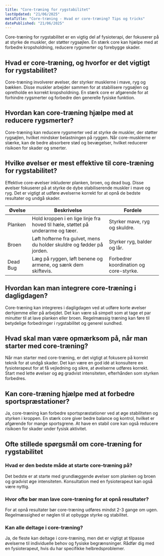 ```yaml
---
title: "Core-træning for rygstabilitet"
lastUpdated: "21/06/2025"
metaTitle: "Core-træning - Hvad er core-træning? Tips og tricks"
datePublished: "21/06/2025"
---
```


Core-træning for rygstabilitet er en vigtig del af fysioterapi, der fokuserer på at styrke de muskler, der støtter rygsøjlen. En stærk core kan hjælpe med at forbedre kropsholdning, reducere rygsmerter og forebygge skader.

## Hvad er core-træning, og hvorfor er det vigtigt for rygstabilitet?

Core-træning involverer øvelser, der styrker musklerne i mave, ryg og bækken. Disse muskler arbejder sammen for at stabilisere rygsøjlen og opretholde en korrekt kropsholdning. En stærk core er afgørende for at forhindre rygsmerter og forbedre den generelle fysiske funktion.

## Hvordan kan core-træning hjælpe med at reducere rygsmerter?

Core-træning kan reducere rygsmerter ved at styrke de muskler, der støtter rygsøjlen, hvilket mindsker belastningen på ryggen. Når core-musklerne er stærke, kan de bedre absorbere stød og bevægelser, hvilket reducerer risikoen for skader og smerter.

## Hvilke øvelser er mest effektive til core-træning for rygstabilitet?

Effektive core-øvelser inkluderer planken, broen, og dead bug. Disse øvelser fokuserer på at styrke de dybe stabiliserende muskler i mave og ryg. Det er vigtigt at udføre øvelserne korrekt for at opnå de bedste resultater og undgå skader.

| Øvelse | Beskrivelse | Fordele |
|--------|-------------|---------|
| Planken | Hold kroppen i en lige linje fra hoved til hæle, støttet på underarme og tæer. | Styrker mave, ryg og skuldre. |
| Broen | Løft hofterne fra gulvet, mens du holder skuldre og fødder på jorden. | Styrker ryg, balder og lår. |
| Dead Bug | Læg på ryggen, løft benene og armene, og sænk dem skiftevis. | Forbedrer koordination og core-styrke. |

## Hvordan kan man integrere core-træning i dagligdagen?

Core-træning kan integreres i dagligdagen ved at udføre korte øvelser derhjemme eller på arbejdet. Det kan være så simpelt som at tage et par minutter til at lave planken eller broen. Regelmæssig træning kan føre til betydelige forbedringer i rygstabilitet og generel sundhed.

## Hvad skal man være opmærksom på, når man starter med core-træning?

Når man starter med core-træning, er det vigtigt at fokusere på korrekt teknik for at undgå skader. Det kan være en god idé at konsultere en fysioterapeut for at få vejledning og sikre, at øvelserne udføres korrekt. Start med lette øvelser og øg gradvist intensiteten, efterhånden som styrken forbedres.

## Kan core-træning hjælpe med at forbedre sportspræstationer?

Ja, core-træning kan forbedre sportspræstationer ved at øge stabiliteten og styrken i kroppen. En stærk core giver bedre balance og kontrol, hvilket er afgørende for mange sportsgrene. At have en stabil core kan også reducere risikoen for skader under fysisk aktivitet.

## Ofte stillede spørgsmål om core-træning for rygstabilitet

### Hvad er den bedste måde at starte core-træning på?

Det bedste er at starte med grundlæggende øvelser som planken og broen og gradvist øge intensiteten. Konsultation med en fysioterapeut kan også være nyttig.

### Hvor ofte bør man lave core-træning for at opnå resultater?

For at opnå resultater bør core-træning udføres mindst 2-3 gange om ugen. Regelmæssighed er nøglen til at opbygge styrke og stabilitet.

### Kan alle deltage i core-træning?

Ja, de fleste kan deltage i core-træning, men det er vigtigt at tilpasse øvelserne til individuelle behov og fysiske begrænsninger. Rådfør dig med en fysioterapeut, hvis du har specifikke helbredsproblemer.